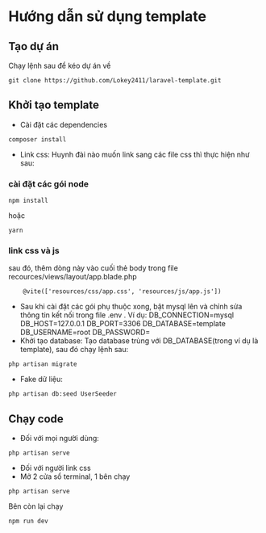 # Hướng dẫn sử dụng template

## Tạo dự án

Chạy lệnh sau để kéo dự án về

```
git clone https://github.com/Lokey2411/laravel-template.git
```

## Khởi tạo template

-   Cài đặt các dependencies

```
composer install
```

-   Link css: Huynh đài nào muốn link sang các file css thì thực hiện như sau:

### cài đặt các gói node

```
npm install
```

hoặc

```
yarn
```

### link css và js

sau đó, thêm dòng này vào cuối thẻ body trong file recources/views/layout/app.blade.php

```
    @vite(['resources/css/app.css', 'resources/js/app.js'])
```

-   Sau khi cài đặt các gói phụ thuộc xong, bật mysql lên và chỉnh sửa thông tin kết nối trong file .env . Ví dụ:
    DB_CONNECTION=mysql
    DB_HOST=127.0.0.1
    DB_PORT=3306
    DB_DATABASE=template
    DB_USERNAME=root
    DB_PASSWORD=
-   Khởi tạo database: Tạo database trùng với DB_DATABASE(trong ví dụ là template), sau đó chạy lệnh sau:

```
php artisan migrate
```

-   Fake dữ liệu:

```
php artisan db:seed UserSeeder
```

## Chạy code

-   Đối với mọi người dùng:

```
php artisan serve
```

-   Đối với người link css
-   Mở 2 cửa sổ terminal, 1 bên chạy

```
php artisan serve
```

Bên còn lại chạy

```
npm run dev
```
